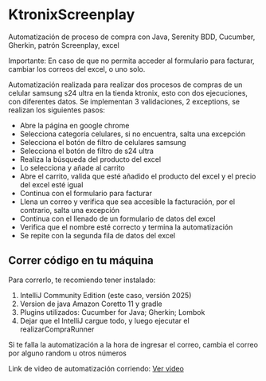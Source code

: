 # KtronixScreenplay
Automatización de proceso de compra con Java, Serenity BDD, Cucumber, Gherkin, patrón Screenplay, excel

Importante: En caso de que no permita acceder al formulario para facturar, cambiar los correos del excel, o uno solo.

Automatización realizada para realizar dos procesos de compras de un celular samsung s24 ultra en la tienda ktronix, esto con dos ejecuciones, con diferentes datos.
Se implementan 3 validaciones, 2 exceptions, se realizan los siguientes pasos:
- Abre la página en google chrome
- Selecciona categoría celulares, si no encuentra, salta una excepción
- Selecciona el botón de filtro de celulares samsung
- Selecciona el botón de filtro de s24 ultra
- Realiza la búsqueda del producto del excel
- Lo selecciona y añade al carrito
- Abre el carrito, valida que esté añadido el producto del excel y el precio del excel esté igual
- Continua con el formulario para facturar
- Llena un correo y verifica que sea accesible la facturación, por el contrario, salta una excepción
- Continua con el llenado de un formulario de datos del excel
- Verifica que el nombre esté correcto y termina la automatización
- Se repite con la segunda fila de datos del excel

## Correr código en tu máquina
Para correrlo, te recomiendo tener instalado:
<ol>
  <li>IntelliJ Community Edition (este caso, versión 2025)</li>
  <li>Version de java Amazon Coretto 11 y gradle</li>
  <li>Plugins utilizados: Cucumber for Java; Gherkin; Lombok</li>
  <li>Dejar que el IntelliJ cargue todo, y luego ejecutar el realizarCompraRunner</li>
</ol> 
Si te falla la automatización a la hora de ingresar el correo, cambia el correo por alguno random u otros números

Link de video de automatización corriendo: <a target="_blank" href="https://www.loom.com/share/d19896932e754fdd91b80755b72af4f5">Ver video</a>
